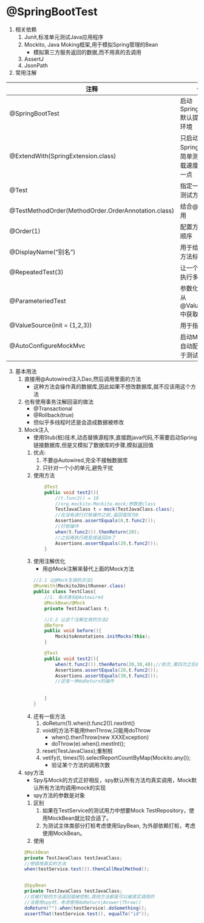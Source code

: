 # @SpringBootTest
1. 相关依赖
    1. Junit,标准单元测试Java应用程序
    2. Mockito, Java Moking框架,用于模拟Spring管理的Bean
        - 模拟第三方服务返回的数据,而不用真的去调用
    3. AssertJ
    4. JsonPath
2. 常用注解

| 注释 | 作用 |
| --- | --- |
|@SpringBootTest|启动SpringBootTest,默认提供Mock环境|
|@ExtendWith(SpringExtension.class)   | 只启动一个Spring换金进行简单测试,这样加载速度会稍微快一点  |
|@Test|指定一个方法为测试方法|
|@TestMethodOrder(MethodOrder.OrderAnnotation.class)|结合@Order使用|
|@Order(1)|配置方法的执行顺序|
|@DisplayName(“别名”)|用于给测试类或方法标记别名|
|@RepeatedTest(3)|让一个测试方法执行多次|
|@ParameteriedTest|参数化测试方法,从@ValueSource中获取参数|
|@ValueSource(init = {1,2,3})|用于指定参数|
|@AutoConfigureMockMvc|启动MockMvc自动配置,可以用于测试接口|

3. 基本用法
    1. 直接用@Autowired注入Dao,然后调用里面的方法
        - 这种方法会操作真的数据库,因此如果不想改数据库,就不应该用这个方法
    2. 也有使用事务注解回滚的做法
        - @Transactional
        - @Rollback(true)
        - 但似乎多线程时还是会造成数据被修改
    3. Mock注入
        - 使用Stub(桩)技术,动态替换源程序,直接跑java代码,不需要启动Spring链接数据库,但是又模拟了数据库的步骤,模拟返回值
        1. 优点:
            1. 不要@Autowired,完全不接触数据库
            2. 只针对一个小的单元,避免干扰
        2. 使用方法
            ```java
                @Test
                public void test2(){
                    //t.func2() = 10
                    //org.mockito.Mockito.mock;参数是class
                    TestJavaClass t = mock(TestJavaClass.class);
                    //在没有进行打桩操作之前,返回值恒为0
                    Assertions.assertEquals(0,t.func2());
                    //打桩操作
                    when(t.func2()).thenReturn(20);
                    //之后再执行就变成返回20了
                    Assertions.assertEquals(20,t.func2());
                }
            ```
        3. 使用注解优化
            - 用@Mock注解来替代上面的Mock方法
            ```java
            //2.1 让@Mock生效的方法1
            @RunWith(MockitoJUnitRunner.class)
            public class TestClass{
                //1. 有点类似@Autowired
                @MockBean/@Mock
                private TestJavaClass t;

                //2.2 让这个注解生效的方法2
                @Before
                public void before(){
                    MockitoAnnotations.initMocks(this);
                }

                @Test
                public void test2(){
                    when(t.func2()).thenReturn(20,30,40);//依次,第四次之后都返回最后一个参数
                    Assertions.assertEquals(20,t.func2());
                    Assertions.assertEquals(30,t.func2());
                    //还有一种doReturn的操作
                    
                    
                }
            }
            ```
        4. 还有一些方法
            1.  doReturn(1).when(t.func2()).nextInt()
            2. void的方法不能用thenThrow,只能用doThrow
                - when().thenThrow(new XXXException)
                - doThrow(e).when().mextInt();
            3. reset(TestJavaClass);重制桩
            4. vetify(t, times(1)).selectReportCountByMap(Mockito.any());
                - 验证某个方法的调用次数
    4. spy方法
        - Spy与Mock的方式正好相反，spy默认所有方法均真实调用，Mock默认所有方法均调用mock的实现
        - spy方法的参数是对象
        1. 区别
            1. 如果在TestService的测试用力中想要Mock TestRepository，使用MockBean就比较合适了。
            2. 为测试主体类部分打桩考虑使用SpyBean, 为外部依赖打桩，考虑使用MockBean。
        2. 使用
        ```java
        @MockBean
        private TestJavaClass testJavaClass;
        //想调用真实的方法
        when(testService.test()).thenCallRealMethod();


        @SpyBean
        private TestJavaClass testJavaClass;
        //仅被打桩的方法返回值被控制,其他方法都是可以被真实调用的
        //当使用spy时，考虑使用doReturn|Answer|Throw()
        doReturn("").when(testService).doSomething();
        assertThat(testService.test(), equalTo("id"));
        ```
        